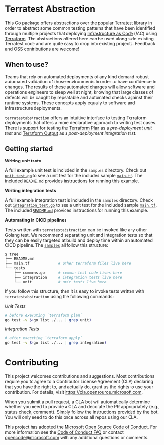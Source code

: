# Terratest Abstraction

This Go package offers abstractions over the popular [Terratest](https://github.com/gruntwork-io/terratest) library in order to abstract some common testing patterns that have been identified through multiple projects that deploying [Infrastructure as Code](https://docs.microsoft.com/en-us/azure/devops/learn/what-is-infrastructure-as-code) (*IAC*) using [Terraform](https://www.terraform.io/). The abstractions offered here can be used along side existing Terratest code and are quite easy to drop into existing projects. Feedback and OSS contributions are welcome!

## When to use?

Teams that rely on automated deployments of any kind demand robust automated validation of those environments in order to have confidence in changes. The results of these automated changes will allow software and operations engineers to sleep well at night, knowing that large classes of defects will be caught by repeatable and automated checks against their runtime systems. These concepts apply equally to software and infrastructure deployments.

`terratestabstraction` offers an intuitive interface to testing Terraform deployments that offers a more declarative approach to writing test cases. There is support for testing the [Terraform Plan](https://www.terraform.io/docs/commands/plan.html) as a *pre-deployment unit test* and [Terraform Output](https://www.terraform.io/docs/commands/output.html) as a *post-deployment integration test*.


## Getting started

**Writing unit tests**

A full example unit test is included in the `samples` directory. Check out [`unit_test.go`](samples/azure/tests/unit/unit_test.go) to see a unit test for the included sample [`main.tf`](samples/azure/main.tf). The included [`README.md`](samples/azure/README.md) provides instructions for running this example.

**Writing integration tests**

A full example integration test is included in the `samples` directory. Check out [`integration_test.go`](samples/azure/tests/integration/integration_test.go) to see a unit test for the included sample [`main.tf`](samples/azure/main.tf). The included [`README.md`](samples/azure/README.md) provides instructions for running this example.

**Automating in CICD pipelines**

Tests written with `terratestabstraction` can be invoked like any other Golang test. We recommend separating unit and integration tests so that they can be easily targeted at build and deploy time within an automated CICD pipeline. The [`samples`](./samples) all follow this structure:

```bash
$ tree
├── README.md
├── main.tf             # other terraform files live here
└── tests
    ├── commons.go      # common test code lives here
    ├── integration     # integration tests live here
    └── unit            # unit tests live here
```

If you follow this structure, then it is easy to invoke tests written with `terratestabstraction` using the following commands:

*Unit Tests*
```bash
# before executing `terraform plan`
go test -v $(go list ./... | grep unit)
```

*Integration Tests*
```bash
# after executing `terraform apply`
go test -v $(go list ./... | grep integration)
```


# Contributing

This project welcomes contributions and suggestions.  Most contributions require you to agree to a
Contributor License Agreement (CLA) declaring that you have the right to, and actually do, grant us
the rights to use your contribution. For details, visit https://cla.opensource.microsoft.com.

When you submit a pull request, a CLA bot will automatically determine whether you need to provide
a CLA and decorate the PR appropriately (e.g., status check, comment). Simply follow the instructions
provided by the bot. You will only need to do this once across all repos using our CLA.

This project has adopted the [Microsoft Open Source Code of Conduct](https://opensource.microsoft.com/codeofconduct/).
For more information see the [Code of Conduct FAQ](https://opensource.microsoft.com/codeofconduct/faq/) or
contact [opencode@microsoft.com](mailto:opencode@microsoft.com) with any additional questions or comments.
